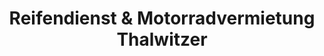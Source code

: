 ---
title: "Reifendienst & Motorradvermietung Thalwitzer"
url: /zwickau/reifendienst-und-motorradvermietung-thalwitzer/
shop: Reifen
---